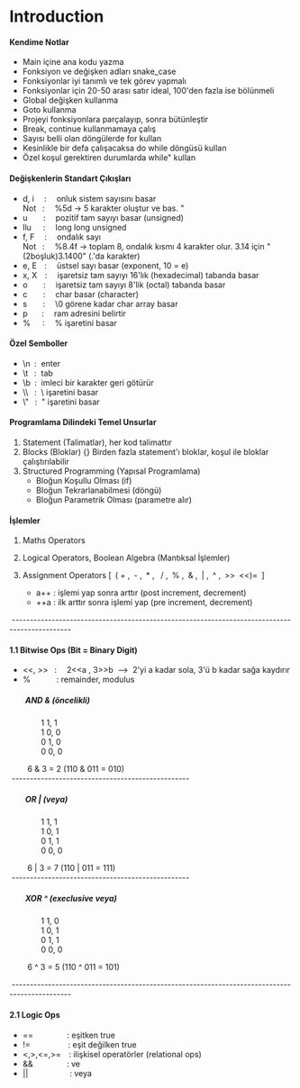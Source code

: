 # Introduction

#### Kendime Notlar
* Main içine ana kodu yazma
* Fonksiyon ve değişken adları snake_case
* Fonksiyonlar iyi tanımlı ve tek görev yapmalı
* Fonksiyonlar için 20-50 arası satır ideal, 100'den fazla ise bölünmeli
* Global değişken kullanma
* Goto kullanma
* Projeyi fonksiyonlara parçalayıp, sonra bütünleştir
* Break, continue kullanmamaya çalış
* Sayısı belli olan döngülerde for kullan
* Kesinlikle bir defa çalışacaksa do while döngüsü kullan
* Özel koşul gerektiren durumlarda while" kullan
	

#### Değişkenlerin Standart Çıkışları
- d,&nbsp;i &emsp;: &emsp;onluk sistem sayısını basar  
	Not&ensp; :&emsp; %5d -> 5 karakter oluştur ve bas. "
- u&emsp;&emsp;:&emsp; pozitif tam sayıyı basar (unsigned)
- llu&emsp;&ensp;: &emsp;long long unsigned
- f,&nbsp;F&emsp;&nbsp;:&emsp; ondalık sayı  
Not&ensp; :&emsp; %8.4f -> toplam 8, ondalık kısmı 4 karakter olur. 3.14 için "(2boşluk)3.1400" (.'da karakter)
- e,&nbsp;E&emsp;: &emsp;üstsel sayı basar (exponent, 10 = e)
- x,&nbsp;X&emsp;: &emsp;işaretsiz tam sayıyı 16'lık (hexadecimal) tabanda basar
- o&emsp;&emsp;: &emsp;işaretsiz tam sayıyı 8'lik (octal) tabanda basar
- c&emsp;&emsp;: &emsp;char basar (character)
- s&emsp;&emsp;: &emsp;\0 görene kadar char array basar
- p&emsp;&ensp;&nbsp;: &emsp;ram adresini belirtir
- %&emsp;&ensp;: &emsp;% işaretini basar


#### Özel Semboller
- \n&ensp;:&nbsp; enter
- \t&ensp;&nbsp;:&nbsp; tab
- \b&ensp;:&nbsp; imleci bir karakter geri götürür
- \\\\&ensp;&nbsp;:&nbsp; \ işaretini basar
- \\"&ensp;&nbsp;:&nbsp; " işaretini basar

#### Programlama Dilindeki Temel Unsurlar
1. Statement (Talimatlar), her kod talimattır
2. Blocks (Bloklar) {}
	Birden fazla statement'ı bloklar, koşul ile bloklar çalıştırılabilir
3. Structured Programming (Yapısal Programlama)
	- Bloğun Koşullu Olması (if)
	- Bloğun Tekrarlanabilmesi (döngü)
	- Bloğun Parametrik Olması (parametre alır)

#### İşlemler
1. Maths Operators
2. Logical Operators, Boolean Algebra (Mantıksal İşlemler)
3. Assignment Operators [&ensp;(&nbsp;+&nbsp;,&ensp;-&nbsp;,&ensp;*&nbsp;,&nbsp;&ensp;/&nbsp;,&ensp;%&nbsp;,&ensp;&&nbsp;,&ensp;|&nbsp;,&ensp;^&nbsp;,&ensp;>>&ensp;<<)=&ensp;]

	- a++ : işlemi yap sonra arttır (post increment, decrement)
	- ++a : ilk arttır sonra işlemi yap (pre increment, decrement)  

&nbsp;----------------------------------------------------------------------------------------------
  
#### 1.1 Bitwise Ops (Bit = Binary Digit)
- <<, >> &ensp;:&emsp; 2<<a , 3>>b &nbsp;-->&nbsp; 2'yi a kadar sola, 3'ü b kadar sağa kaydırır
- %&emsp;&emsp;&emsp;&nbsp;: remainder, modulus  

##### &emsp;&emsp;AND & (öncelikli)  
&emsp;&emsp;&emsp;&emsp;1 1, 1  
&emsp;&emsp;&emsp;&emsp;1 0, 0  
&emsp;&emsp;&emsp;&emsp;0 1, 0  
&emsp;&emsp;&emsp;&emsp;0 0, 0

&emsp;&emsp; 6 & 3 = 2 (110 & 011 = 010)  
&nbsp;-------------------------------------------------
##### &emsp;&emsp;OR | (veya) 
&emsp;&emsp;&emsp;&emsp;1 1, 1  
&emsp;&emsp;&emsp;&emsp;1 0, 1  
&emsp;&emsp;&emsp;&emsp;0 1, 1  
&emsp;&emsp;&emsp;&emsp;0 0, 0  

&emsp;&emsp; 6 | 3 = 7 (110 | 011 = 111)  
&nbsp;-------------------------------------------------
##### &emsp;&emsp;XOR ^ (execlusive veya)

&emsp;&emsp;&emsp;&emsp;1 1, 0  
&emsp;&emsp;&emsp;&emsp;1 0, 1  
&emsp;&emsp;&emsp;&emsp;0 1, 1  
&emsp;&emsp;&emsp;&emsp;0 0, 0  

&emsp;&emsp; 6 ^ 3 = 5 (110 ^ 011 = 101)  

&nbsp;----------------------------------------------------------------------------------------------  

#### 2.1 Logic Ops
- ==&emsp;&emsp;&emsp;&ensp;&ensp;&nbsp;: eşitken true
- !=&emsp;&emsp;&emsp;&emsp;&ensp;&nbsp;: eşit değilken true
- <,>,<=,>=&ensp;&ensp;:  ilişkisel operatörler (relational ops)
- &&&emsp;&emsp;&emsp;&emsp;&nbsp;: ve
- ||&emsp;&emsp;&emsp;&emsp;&emsp;&nbsp;: veya
